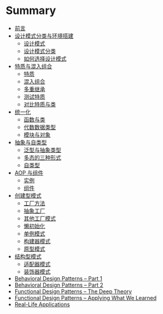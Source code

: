 # Summary

- [前言](README.md)
- [设计模式分类与环境搭建](patterns-and-environment/patterns-and-environment.md)
  - [设计模式](patterns-and-environment/design-patterns.md)
  - [设计模式分类](patterns-and-environment/design-patterns-categories.md)
  - [如何选择设计模式](patterns-and-environment/how-to-choose.md)
- [特质与混入组合](traits-and-mixin-compositions/traits-and-mixin.md)
  - [特质](traits-and-mixin-compositions/traits.md)
  - [混入组合](traits-and-mixin-compositions/mixin-compositions.md)
  - [多重继承](traits-and-mixin-compositions/multiple-inheritance.md)
  - [测试特质](traits-and-mixin-compositions/testing-traits.md)
  - [对比特质与类](traits-and-mixin-compositions/traits-versus-classed.md)
- [统一化](unification/unification.md)
  - [函数与类](unification/functions-and-classes.md)
  - [代数数据类型](unification/adt-and-class-hierarchies.md)
  - [模块与对象](unification/modules-and-objects.md)
- [抽象与自类型](abstract-and-self-types/abstract-and-self-types.md)
  - [泛型与抽象类型](abstract-and-self-types/abstract-types.md)
  - [多态的三种形式](abstract-and-self-types/polymorphism.md)
  - [自类型](abstract-and-self-types/self-type.md)
- [AOP 与组件](aop-and-components/aop-and-components.md)
  - [实例](aop-and-components/chapter-case-example.md)
  - [组件](aop-and-components/components.md)
- [创建型模式](creational-design-patterns/introduction.md)
  - [工厂方法](creational-design-patterns/factory-method.md)
  - [抽象工厂](creational-design-patterns/abstract-factory.md)
  - [其他工厂模式](creational-design-patterns/other-factories.md)
  - [懒初始化](creational-design-patterns/lazy-initialization.md)
  - [单例模式](creational-design-patterns/singleton.md)
  - [构建器模式](creational-design-patterns/builder.md)
  - [原型模式](creational-design-patterns/prototype.md)
- [结构型模式](structural-design-patterns/introduction.md)
  - [适配器模式](structural-design-patterns/adapter.md)
  - [装饰器模式](structural-design-patterns/decorator.md)
- [Behavioral Design  Patterns – Part 1]()
- [Behavioral Design Patterns – Part 2]()
- [Functional Design Patterns – The Deep Theory]()
- [Functional Design Patterns – Applying What We Learned]()
- [Real-Life Applications]()